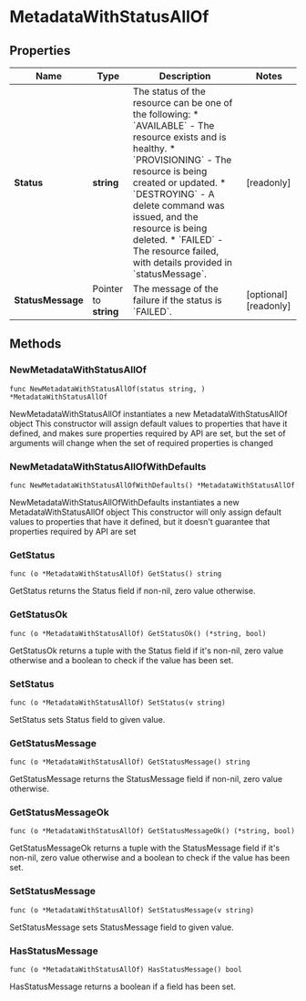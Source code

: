 # MetadataWithStatusAllOf

## Properties

|Name | Type | Description | Notes|
|------------ | ------------- | ------------- | -------------|
|**Status** | **string** | The status of the resource can be one of the following:  * &#x60;AVAILABLE&#x60; - The resource exists and is healthy. * &#x60;PROVISIONING&#x60; - The resource is being created or updated. * &#x60;DESTROYING&#x60; - A delete command was issued, and the resource is being deleted. * &#x60;FAILED&#x60; - The resource failed, with details provided in &#x60;statusMessage&#x60;.  | [readonly] |
|**StatusMessage** | Pointer to **string** | The message of the failure if the status is &#x60;FAILED&#x60;.  | [optional] [readonly] |

## Methods

### NewMetadataWithStatusAllOf

`func NewMetadataWithStatusAllOf(status string, ) *MetadataWithStatusAllOf`

NewMetadataWithStatusAllOf instantiates a new MetadataWithStatusAllOf object
This constructor will assign default values to properties that have it defined,
and makes sure properties required by API are set, but the set of arguments
will change when the set of required properties is changed

### NewMetadataWithStatusAllOfWithDefaults

`func NewMetadataWithStatusAllOfWithDefaults() *MetadataWithStatusAllOf`

NewMetadataWithStatusAllOfWithDefaults instantiates a new MetadataWithStatusAllOf object
This constructor will only assign default values to properties that have it defined,
but it doesn't guarantee that properties required by API are set

### GetStatus

`func (o *MetadataWithStatusAllOf) GetStatus() string`

GetStatus returns the Status field if non-nil, zero value otherwise.

### GetStatusOk

`func (o *MetadataWithStatusAllOf) GetStatusOk() (*string, bool)`

GetStatusOk returns a tuple with the Status field if it's non-nil, zero value otherwise
and a boolean to check if the value has been set.

### SetStatus

`func (o *MetadataWithStatusAllOf) SetStatus(v string)`

SetStatus sets Status field to given value.


### GetStatusMessage

`func (o *MetadataWithStatusAllOf) GetStatusMessage() string`

GetStatusMessage returns the StatusMessage field if non-nil, zero value otherwise.

### GetStatusMessageOk

`func (o *MetadataWithStatusAllOf) GetStatusMessageOk() (*string, bool)`

GetStatusMessageOk returns a tuple with the StatusMessage field if it's non-nil, zero value otherwise
and a boolean to check if the value has been set.

### SetStatusMessage

`func (o *MetadataWithStatusAllOf) SetStatusMessage(v string)`

SetStatusMessage sets StatusMessage field to given value.

### HasStatusMessage

`func (o *MetadataWithStatusAllOf) HasStatusMessage() bool`

HasStatusMessage returns a boolean if a field has been set.



